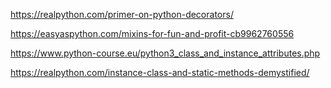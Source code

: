 https://realpython.com/primer-on-python-decorators/

https://easyaspython.com/mixins-for-fun-and-profit-cb9962760556

https://www.python-course.eu/python3_class_and_instance_attributes.php

https://realpython.com/instance-class-and-static-methods-demystified/
